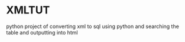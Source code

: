 # XMLTUT
python project of converting xml to sql using python
and searching the table and outputting into html

